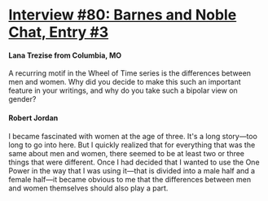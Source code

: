 # [Interview #80: Barnes and Noble Chat, Entry #3](https://www.theoryland.com/intvmain.php?i=80#3)

#### Lana Trezise from Columbia, MO

A recurring motif in the Wheel of Time series is the differences between men and women. Why did you decide to make this such an important feature in your writings, and why do you take such a bipolar view on gender?

#### Robert Jordan

I became fascinated with women at the age of three. It's a long story—too long to go into here. But I quickly realized that for everything that was the same about men and women, there seemed to be at least two or three things that were different. Once I had decided that I wanted to use the One Power in the way that I was using it—that is divided into a male half and a female half—it became obvious to me that the differences between men and women themselves should also play a part.

